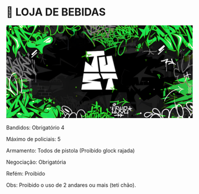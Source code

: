 # 🚧 LOJA DE BEBIDAS

![](../.gitbook/assets/bannerjust.png)

Bandidos: Obrigatório 4

Máximo de policiais: 5

Armamento: Todos de pistola (Proibido glock rajada)

Negociação: Obrigatória

Refém: Proibido

Obs: Proibido o uso de 2 andares ou mais (teti chão).
